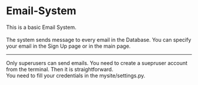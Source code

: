 # Email-System
This is a basic Email System.<br>
<br>
The system sends message to every email in the Database. You can specify your email in the Sign Up page or in the main page.<br>
<hr>
Only superusers can send emails. You need to create a suepruser account from the terminal. Then it is straightforward.<br>
You need to fill your credentials in the mysite/settings.py. 
